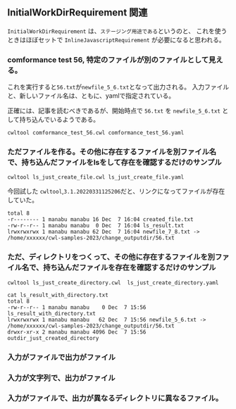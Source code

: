 ## InitialWorkDirRequirement 関連

`InitialWorkDirRequirement`
は、`ステージング用途である`というのと、
これを使うときはほぼセットで
`InlineJavascriptRequirement` が必要になると思われる。

### comformance test 56, 特定のファイルが別のファイルとして見える。

これを実行すると`56.txt`が`newfile_5_6.txt`となって出力される。
入力ファイルと、新しいファイル名は、ともに、yamlで指定されている。

正確には、記事を読むべきであるが、開始時点で `56.txt` を `newfile_5_6.txt` として持ち込んでいるようである。

```
cwltool comformance_test_56.cwl comformance_test_56.yaml
```

### ただファイルを作る。その他に存在するファイルを別ファイル名で、持ち込んだファイルをlsをして存在を確認するだけのサンプル

```
cwltool ls_just_create_file.cwl ls_just_create_file.yaml
```

今回試した `cwltool`,`3.1.20220331125206`だと、リンクになってファイルが存在していた。

```
total 8
-r-------- 1 manabu manabu 16 Dec  7 16:04 created_file.txt
-rw-r--r-- 1 manabu manabu  0 Dec  7 16:04 ls_result.txt
lrwxrwxrwx 1 manabu manabu 62 Dec  7 16:04 newfile_7_8.txt -> /home/xxxxxx/cwl-samples-2023/change_outputdir/56.txt
```

### ただ、ディレクトリをつくって、その他に存在するファイルを別ファイル名で、持ち込んだファイルを存在を確認するだけのサンプル

```
cwltool ls_just_create_directory.cwl  ls_just_create_directory.yaml
```

```
cat ls_result_with_directory.txt
total 8
-rw-r--r-- 1 manabu manabu    0 Dec  7 15:56 ls_result_with_directory.txt
lrwxrwxrwx 1 manabu manabu   62 Dec  7 15:56 newfile_5_6.txt -> /home/xxxxxx/cwl-samples-2023/change_outputdir/56.txt
drwxr-xr-x 2 manabu manabu 4096 Dec  7 15:56 outdir_just_created_directory
```

### 入力がファイルで出力がファイル



### 入力が文字列で、出力がファイル

### 入力がファイルで、出力が異なるディレクトリに異なるファイル。
